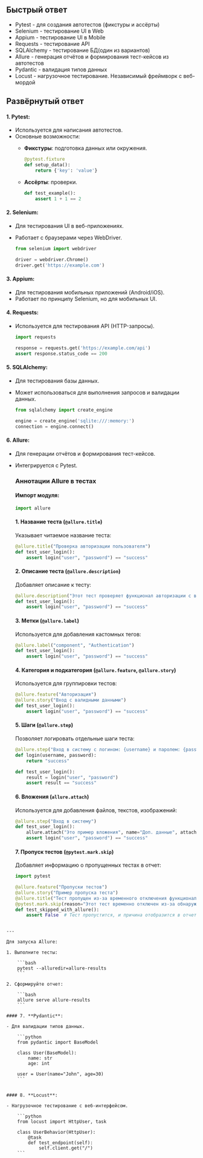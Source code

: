 ## **Быстрый ответ**

- Pytest - для создания автотестов (фикстуры и ассёрты)
- Selenium - тестирование UI в Web
- Appium - тестирование UI в Mobile
- Requests - тестирование API
- SQLAlchemy - тестирование БД(один из вариантов)
- Allure - генерация отчётов и формирования тест-кейсов из автотестов
- Pydantic - валидация типов данных
- Locust - нагрузочное тестирование. Независимый фреймворк с веб-мордой


## **Развёрнутый** **ответ**

#### 1. **Pytest**:

- Используется для написания автотестов.
- Основные возможности:
    - **Фикстуры**: подготовка данных или окружения.
        
        ```python
        @pytest.fixture
        def setup_data():
            return {'key': 'value'}
        ```
        
    - **Ассёрты**: проверки.
        
        ```python
        def test_example():
            assert 1 + 1 == 2
        ```
        

#### 2. **Selenium**:

- Для тестирования UI в веб-приложениях.
- Работает с браузерами через WebDriver.
    
    ```python
    from selenium import webdriver
    
    driver = webdriver.Chrome()
    driver.get('https://example.com')
    ```
    

#### 3. **Appium**:

- Для тестирования мобильных приложений (Android/iOS).
- Работает по принципу Selenium, но для мобильных UI.

#### 4. **Requests**:

- Используется для тестирования API (HTTP-запросы).
    
    ```python
    import requests
    
    response = requests.get('https://example.com/api')
    assert response.status_code == 200
    ```
    

#### 5. **SQLAlchemy**:

- Для тестирования базы данных.
- Может использоваться для выполнения запросов и валидации данных.
    
    ```python
    from sqlalchemy import create_engine
    
    engine = create_engine('sqlite:///:memory:')
    connection = engine.connect()
    ```
    

#### 6. **Allure**:

- Для генерации отчётов и формирования тест-кейсов.
- Интегрируется с Pytest.
	### Аннотации Allure в тестах
	
	#### Импорт модуля:
	
	```python
	import allure
	```
	
	#### 1. Название теста (`@allure.title`)
	
	Указывает читаемое название теста:
	
	```python
	@allure.title("Проверка авторизации пользователя")
	def test_user_login():
	    assert login("user", "password") == "success"
	```
	
	#### 2. Описание теста (`@allure.description`)
	
	Добавляет описание к тесту:
	
	```python
	@allure.description("Этот тест проверяет функционал авторизации с валидными данными.")
	def test_user_login():
	    assert login("user", "password") == "success"
	```
	
	#### 3. Метки (`@allure.label`)
	
	Используется для добавления кастомных тегов:
	
	```python
	@allure.label("component", "Authentication")
	def test_user_login():
	    assert login("user", "password") == "success"
	```
	
	#### 4. Категория и подкатегория (`@allure.feature`, `@allure.story`)
	
	Используется для группировки тестов:
	
	```python
	@allure.feature("Авторизация")
	@allure.story("Вход с валидными данными")
	def test_user_login():
	    assert login("user", "password") == "success"
	```
	
	#### 5. Шаги (`@allure.step`)
	
	Позволяет логировать отдельные шаги теста:
	
	```python
	@allure.step("Вход в систему с логином: {username} и паролем: {password}")
	def login(username, password):
	    return "success"
	
	def test_user_login():
	    result = login("user", "password")
	    assert result == "success"
	```
	
	#### 6. Вложения (`allure.attach`)
	
	Используется для добавления файлов, текстов, изображений:
	
	```python
	@allure.step("Вход в систему")
	def test_user_login():
	    allure.attach("Это пример вложения", name="Доп. данные", attachment_type=allure.attachment_type.TEXT)
	    assert login("user", "password") == "success"
	```
	
	#### 7. Пропуск тестов (`@pytest.mark.skip`)
	
	Добавляет информацию о пропущенных тестах в отчет:
	
	```python
	import pytest
	
	@allure.feature("Пропуски тестов")
	@allure.story("Пример пропуска теста")
	@allure.title("Тест пропущен из-за временного отключения функциональности")
	@pytest.mark.skip(reason="Этот тест временно отключен из-за обнаруженного бага")
	def test_skipped_with_allure():
	    assert False  # Тест пропустится, и причина отобразится в отчете
```

---

Для запуска Allure:

1. Выполните тесты:
    
    ```bash
    pytest --alluredir=allure-results
    ```
    
2. Сформируйте отчет:
    
    ```bash
    allure serve allure-results
    ```

#### 7. **Pydantic**:

- Для валидации типов данных.
    
    ```python
    from pydantic import BaseModel
    
    class User(BaseModel):
        name: str
        age: int
    
    user = User(name="John", age=30)
    ```
    

#### 8. **Locust**:

- Нагрузочное тестирование с веб-интерфейсом.
    
    ```python
    from locust import HttpUser, task
    
    class UserBehavior(HttpUser):
        @task
        def test_endpoint(self):
            self.client.get("/")
    ```